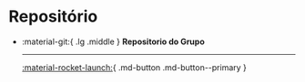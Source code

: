 # Repositório

<div class="grid cards" markdown>

-   :material-git:{ .lg .middle } __Repositorio do Grupo__

    ---

    [:material-rocket-launch:](https://github.com/Projetos-de-Extensao/PBE_25.2_8001_I){ .md-button .md-button--primary }


</div>
    
